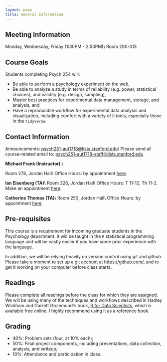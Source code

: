 ```yaml
---
layout: page
title: General Information
---
```


## Meeting Information

Monday, Wednesday, Friday (1:30PM - 2:50PM)\\
Room 200-013

## Course Goals

Students completing Psych 254 will:

* Be able to perform a psychology experiment on the web,
* Be able to analyze a study in terms of reliability (e.g. power, statistical choices), and validity (e.g. design, sampling),
* Master best practices for experimental data management, storage, and analysis, and
* Have a reproducible workflow for experimental data analysis and visualization, including comfort with a variety of `R` tools, especially those in the `tidyverse`.

## Contact Information

Announcements: [psych251-aut1718@lists.stanford.edu](https://mailman.stanford.edu/mailman/listinfo/psych251-aut21718)\\
Please send all course-related email to: [psych251-aut1718-staff@lists.stanford.edu](mailto://psych251-aut1718-staff@lists.stanford.edu)

**Michael Frank (Instructor)** \\
<!-- [mcfrank (at) stanford (dot) edu](mailto://mcfrank at stanford dot edu) -->
Room 278, Jordan Hall\\
Office Hours: by appointment [here](http://mcfrank.youcanbook.me).

**Ian Eisenberg (TA)**\\
Room 326, Jordan Hall\\
Office Hours: T 11-12, Th 11-2. Make an appointment [here](https://ianeisenberg90.youcanbook.me).

**Catherine Thomas (TA)**\\
Room 250, Jordan Hall\\
Office Hours: by appointment [here](http://ccthomas.youcanbook.me).

## Pre-requisites

This course is a requirement for incoming graduate students in the Psychology department. It will be taught in the `R` statistical programming language and will be vastly easier if you have some prior experience with the language.

In addition, we will be relying heavily on version control using git and github. Please take a moment to set up a git account at https://github.com/, and to get it working on your computer before class starts.

## Readings

Please complete all readings before the class for which they are assigned. We will be using many of the techniques and workflows described in Hadley Wickham and Garrett Grolemund's book, [R for Data Scientists](http://r4ds.had.co.nz/), which is available free online. I highly recommend using it as a reference book.

<!-- Two other great books that we will refer to occasionally:

* Rosenthal, R., & Rosnow, R. L. (2008). Essentials of behavioral research: Methods and data analysis (3rd ed.). McGraw-Hill. -->

## Grading

* 40%: Problem sets (four, at 10% each);
* 50%: Final project components, including presentations, data collection, analysis, and writeup;
* 10%: Attendance and participation in class.
